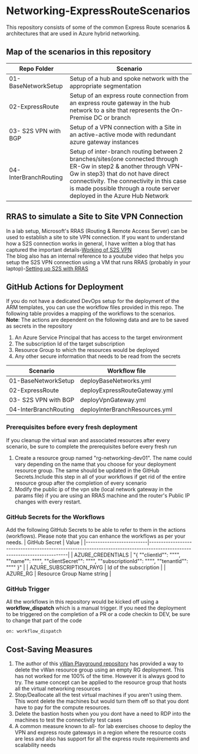 # Networking-ExpressRouteScenarios
This repository consists of some of the common Express Route scenarios &amp; architectures that are used in Azure hybrid networking.

## Map of the scenarios in this repository

| Repo Folder           | Scenario                                                                                                                                                                                                                                                                      |
|-----------------------|-------------------------------------------------------------------------------------------------------------------------------------------------------------------------------------------------------------------------------------------------------------------------------|
| 01-BaseNetworkSetup   | Setup of a hub and spoke network with the appropriate segmentation                                                                                                                                                                                                            |
| 02-ExpressRoute       | Setup of an express route connection from an express route gateway in the hub network to a site that represents the On-Premise DC or branch                                                                                                                                   |
| 03- S2S VPN with BGP  | Setup of a VPN connection with a Site in an active-active mode with redundant azure gateway instances                                                                                                                                                                         |
| 04-InterBranchRouting | Setup of inter-branch routing  between 2 branches/sites(one connected through ER-Gw in step2 & another through VPN-Gw in step3) that do not have direct connectivity. The connectivity in this case is made possible through a route server deployed in the Azure Hub Network |

## RRAS to simulate a Site to Site VPN Connection
In a lab setup, Microsoft's RRAS (Routing & Remote Access Server) can be used to establish a site to site VPN connection. If you want to understand how a S2S connection works in general, I have written a blog that has captured the important details-[Working of S2S VPN](https://ramsaztechbytes.in/2021/05/07/azure-s2s-vpn-exploration-with-rras/)  
The blog also has an internal reference to a youtube video that helps you setup the S2S VPN connection using a VM that runs RRAS (probably in your laptop)-[Setting up S2S with RRAS](https://www.youtube.com/watch?v=Ty4O51U_0Ds&t=266s)  



## GitHub Actions for Deployment
If you do not have a dedicated DevOps setup for the deployment of the ARM templates, you can use the workflow files provided in this repo. The following table provides a mapping of the workflows to the scenarios.  
**Note**: The actions are dependent on the following data and are to be saved as secrets in the repository
1. An Azure Service Principal that has access to the target environment
2. The subscription Id of the target subscription
3. Resource Group to which the resources would be deployed
4. Any other secure information that needs to be read from the secrets

| Scenario                                           | Workflow file                                             |
|----------------------------------------------------|-----------------------------------------------------------|
| 01-BaseNetworkSetup                                | deployBaseNetworks.yml                                    |
| 02-ExpressRoute                          | deployExpressRouteGateway.yml                             |
| 03- S2S VPN with BGP                      | deployVpnGateway.yml                                       |
| 04-InterBranchRouting               | deployInterBranchResources.yml                               |


### Prerequisites before every fresh deployment
If you cleanup the virtual wan and associated resources after every scenario, be sure to complete the prerequisites before every fresh run
1. Create a resource group named "rg-networking-dev01". The name could vary depending on the name that you choose for your deployment resource group. The same should be updated in the GitHub Secrets.Include this step in all of your workflows if get rid of the entire resource group after the completion of every scenario
2. Modify the public ip of the vpn site (local network gateway in the params file) if you are using an RRAS machine and the router's Public IP changes with every restart. 

### GitHub Secrets for the Workflows
Add the following GitHub Secrets to be able to refer to them in the actions (workflows). Please note that you can enhance the workflows as per your needs.
| GitHub Secret            | Value                                                                                                                    |
|--------------------------|--------------------------------------------------------------------------------------------------------------------------|
| AZURE_CREDENTIALS        | "{   ""clientId"": """",
  ""name"": """",
  ""clientSecret"": """",
  ""subscriptionId"": """",
  ""tenantId"": """"
}" |
| AZURE_SUBSCRIPTION_PAYG  | Id of the subscription                                                                                                   |
| AZURE_RG                 | Resource Group Name string                                                                                               |

### GitHub Trigger
All the workflows in this repository would be kicked off using a **workflow_dispatch** which is a manual trigger. If you need the deployment to be triggered on the completion of a PR or a code checkin to DEV, be sure to change that part of the code
```
on: workflow_dispatch
```
## Cost-Saving Measures
1. The author of this [vWan Playground repository](https://github.com/StefanIvemo/vwan-playground)
has provided a way to delete the vWan resource group using an empty RG deployment. This has not worked for me 100% of the time. However it is always good to try. The same concept can be applied to the resource group that hosts all the virtual networking resources
2. Stop/Deallocate all the test virtual machines if you aren't using them. This wont delete the machines but would turn them off so that you dont have to pay for the compute resources.
3. Delete the bastion hosts when you you dont have a need to RDP into the machines to test the connectivity test cases
4. A common measure known to all- for lab exercises choose to deploy the VPN and express route gateways in a region where the resource costs are less and also has support for all the express route requirements and scalability needs
